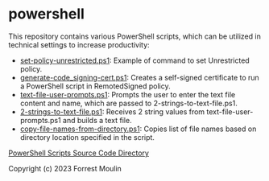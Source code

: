 # powershell
This repository contains various PowerShell scripts, which can be utilized in technical settings to increase productivity:

<ul>
 <li><a href="https://github.com/ffm5113/powershell/blob/main/src/set-policy-unrestricted.ps1">set-policy-unrestricted.ps1</a>: Example of command to set Unrestricted policy.</li>
 <li><a href="https://github.com/ffm5113/powershell/blob/main/src/generate-code_signing-cert.ps1">generate-code_signing-cert.ps1</a>: Creates a self-signed certificate to run a PowerShell script in RemotedSigned policy.</li>
 <li><a href="https://github.com/ffm5113/powershell/blob/main/src/text-file-user-prompts">text-file-user-prompts.ps1</a>: Prompts the user to enter the text file content and name, which are passed to 2-strings-to-text-file.ps1.</li>
 <li><a href="">2-strings-to-text-file.ps1</a>: Receives 2 string values from text-file-user-prompts.ps1 and builds a text file.</li>
 <li><a href="">copy-file-names-from-directory.ps1</a>: Copies list of file names based on directory location specified in the script.</li>
</ul>

<a href="https://github.com/ffm5113/powershell/tree/main/src">PowerShell Scripts Source Code Directory</a>

Copyright (c) 2023 Forrest Moulin
